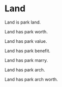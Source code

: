 # Land

Land is park land.

Land has park worth.

Land has park value.

Land has park benefit.

Land has park marry. 

Land has park arch.

Land has park arch worth.